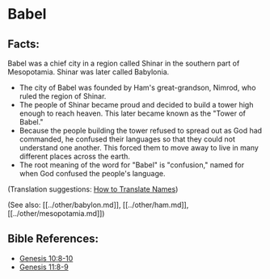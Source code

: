 # Babel #

## Facts: ##

Babel was a chief city in a region called Shinar in the southern part of Mesopotamia. Shinar was later called Babylonia.

* The city of Babel was founded by Ham's great-grandson, Nimrod, who ruled the region of Shinar.
* The people of Shinar became proud and decided to build a tower high enough to reach heaven. This later became known as the "Tower of Babel."
* Because the people building the tower refused to spread out as God had commanded, he confused their languages so that they could not understand one another. This forced them to move away to live in many different places across the earth.
* The root meaning of the word for "Babel" is "confusion," named for when God confused the people's language.

(Translation suggestions: [How to Translate Names](en/ta-vol1/translate/man/translate-names))

(See also: [[../other/babylon.md]], [[../other/ham.md]], [[../other/mesopotamia.md]])

## Bible References: ##

* [Genesis 10:8-10](en/tn/gen/help/10/08)
* [Genesis 11:8-9](en/tn/gen/help/11/08)